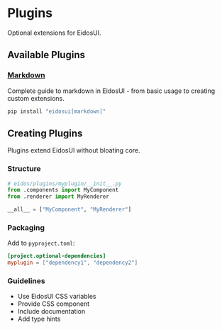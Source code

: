 # Plugins

Optional extensions for EidosUI.

## Available Plugins

### [Markdown](/plugins/markdown)

Complete guide to markdown in EidosUI - from basic usage to creating custom extensions.

```bash
pip install "eidosui[markdown]"
```

## Creating Plugins

Plugins extend EidosUI without bloating core.

### Structure

```python
# eidos/plugins/myplugin/__init__.py
from .components import MyComponent
from .renderer import MyRenderer

__all__ = ["MyComponent", "MyRenderer"]
```

### Packaging

Add to `pyproject.toml`:

```toml
[project.optional-dependencies]
myplugin = ["dependency1", "dependency2"]
```

### Guidelines

- Use EidosUI CSS variables
- Provide CSS component  
- Include documentation
- Add type hints